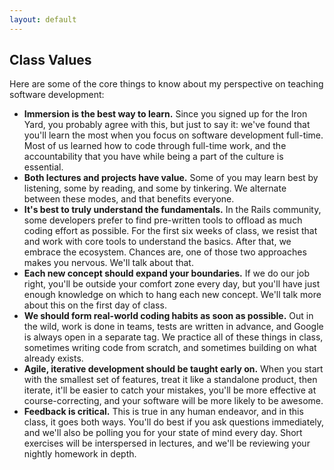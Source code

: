 ```yaml
---
layout: default
---
```


## Class Values

Here are some of the core things to know about my perspective on teaching software development:

* **Immersion is the best way to learn.** Since you signed up for the Iron Yard, you probably agree with this, but just to say it: we've found that you'll learn the most when you focus on software development full-time.  Most of us learned how to code through full-time work, and the accountability that you have while being a part of the culture is essential.
* **Both lectures and projects have value.** Some of you may learn best by listening, some by reading, and some by tinkering.  We alternate between these modes, and that benefits everyone.
* **It's best to truly understand the fundamentals.** In the Rails community, some developers prefer to find pre-written tools to offload as much coding effort as possible.  For the first six weeks of class, we resist that and work with core tools to understand the basics.  After that, we embrace the ecosystem.  Chances are, one of those two approaches makes you nervous.  We'll talk about that.
* **Each new concept should expand your boundaries.** If we do our job right, you'll be outside your comfort zone every day, but you'll have just enough knowledge on which to hang each new concept.  We'll talk more about this on the first day of class.
* **We should form real-world coding habits as soon as possible.**  Out in the wild, work is done in teams, tests are written in advance, and Google is always open in a separate tag.  We practice all of these things in class, sometimes writing code from scratch, and sometimes building on what already exists.
* **Agile, iterative development should be taught early on.**  When you start with the smallest set of features, treat it like a standalone product, then iterate, it'll be easier to catch your mistakes, you'll be more effective at course-correcting, and your software will be more likely to be awesome.
* **Feedback is critical.** This is true in any human endeavor, and in this class, it goes both ways.  You'll do best if you ask questions immediately, and we'll also be polling you for your state of mind every day.  Short exercises will be interspersed in lectures, and we'll be reviewing your nightly homework in depth.
